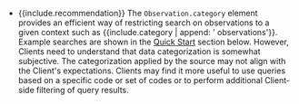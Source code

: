 - {{include.recommendation}} The `Observation.category` element provides an efficient way of restricting search on observations to a given context such as {{include.category | append: ' observations'}}. Example searches are shown in the [Quick Start](#search) section below. However, Clients need to understand that data categorization is somewhat subjective. The categorization applied by the source may not align with the Client's expectations. Clients may find it more useful to use queries based on a specific code or set of codes or to perform additional Client-side filtering of query results.
